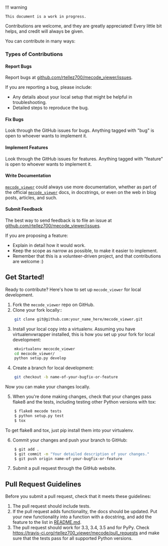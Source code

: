 !!! warning

    This document is a work in progress.


Contributions are welcome, and they are greatly appreciated! Every
little bit helps, and credit will always be given.

You can contribute in many ways:

### Types of Contributions

#### Report Bugs


Report bugs at [github.com/rtellez700/mecode_viewer/issues](https://github.com/rtellez700/mecode_viewer/issues).

If you are reporting a bug, please include:

* Any details about your local setup that might be helpful in troubleshooting.
* Detailed steps to reproduce the bug.

#### Fix Bugs

Look through the GitHub issues for bugs. Anything tagged with "bug"
is open to whoever wants to implement it.

#### Implement Features

Look through the GitHub issues for features. Anything tagged with "feature"
is open to whoever wants to implement it.

#### Write Documentation

[`mecode_viewer`](https://github.com/rtellez700/mecode_viewer_viewer) could always use more documentation, whether
as part of the official [`mecode_viewer`](https://github.com/rtellez700/mecode_viewer) docs, in docstrings,
or even on the web in blog posts, articles, and such.

#### Submit Feedback

The best way to send feedback is to file an issue at [github.com/rtellez700/mecode_viewer/issues](https://github.com/rtellez700/mecode_viewer/issues).

If you are proposing a feature:

* Explain in detail how it would work.
* Keep the scope as narrow as possible, to make it easier to implement.
* Remember that this is a volunteer-driven project, and that contributions
  are welcome :)

## Get Started!


Ready to contribute? Here's how to set up `mecode_viewer` for local development.

1. Fork the `mecode_viewer` repo on GitHub.
2. Clone your fork locally::
```bash
    git clone git@github.com:your_name_here/mecode_viewer.git
```

3. Install your local copy into a virtualenv. Assuming you have virtualenvwrapper installed, this is how you set up your fork for local development:
```bash
    mkvirtualenv mecocde_viewer
    cd mecocde_viewer/
    python setup.py develop
```

4. Create a branch for local development:
```bash
    git checkout -b name-of-your-bugfix-or-feature
```

   Now you can make your changes locally.

5. When you're done making changes, check that your changes pass flake8 and the tests, including testing other Python versions with tox:
```bash
    $ flake8 mecode tests
    $ python setup.py test
    $ tox
```

   To get flake8 and tox, just pip install them into your virtualenv.

6. Commit your changes and push your branch to GitHub:
```bash
    $ git add .
    $ git commit -m "Your detailed description of your changes."
    $ git push origin name-of-your-bugfix-or-feature
```

7. Submit a pull request through the GitHub website.

## Pull Request Guidelines

Before you submit a pull request, check that it meets these guidelines:

1. The pull request should include tests.
2. If the pull request adds functionality, the docs should be updated. Put
   your new functionality into a function with a docstring, and add the
   feature to the list in [README.md](https://github.com/rtellez700/mecode_viewer/README.md).
3. The pull request should work for 3.3, 3.4, 3.5 and for PyPy. Check
   https://travis-ci.org/rtellez700_viewer/mecode/pull_requests
   and make sure that the tests pass for all supported Python versions.
